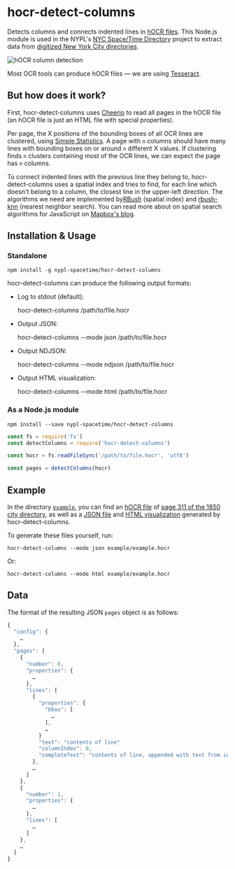 # hocr-detect-columns

Detects columns and connects indented lines in [hOCR files](https://en.wikipedia.org/wiki/HOCR). This Node.js module is used in the NYPL's [NYC Space/Time Directory](http://spacetime.nypl.org/) project to extract data from [digitized New York City directories](https://digitalcollections.nypl.org/search/index?utf8=%E2%9C%93&keywords=city+directory).

![hOCR column detection](animation.gif)

Most OCR tools can produce hOCR files — we are using [Tesseract](https://github.com/tesseract-ocr/tesseract).

## But how does it work?

First, hocr-detect-columns uses [Cheerio](https://github.com/cheeriojs/cheerio) to read all pages in the hOCR file (an hOCR file is just an HTML file with special properties).

Per page, the X positions of the bounding boxes of all OCR lines are clustered, using [Simple Statistics](https://simplestatistics.org/). A page with `n` columns should have many lines with bounding boxes on or around `n` different X values. If clustering finds `n` clusters containing most of the OCR lines, we can expect the page has `n` columns.

To connect indented lines with the previous line they belong to, hocr-detect-columns uses a spatial index and tries to find, for each line which doesn't belong to a column, the closest line in the upper-left direction. The algorithms we need are implemented by[RBush](https://github.com/mourner/rbush) (spatial index) and [rbush-knn](https://github.com/mourner/rbush-knn) (nearest neighbor search). You can read more about on spatial search algorithms for JavaScript on [Mapbox's blog](https://blog.mapbox.com/a-dive-into-spatial-search-algorithms-ebd0c5e39d2a).

## Installation & Usage

### Standalone

    npm install -g nypl-spacetime/hocr-detect-columns

hocr-detect-columns can produce the following output formats:

- Log to stdout (default):

    hocr-detect-columns /path/to/file.hocr

- Output JSON:

    hocr-detect-columns --mode json /path/to/file.hocr

- Output NDJSON:

    hocr-detect-columns --mode ndjson /path/to/file.hocr

- Output HTML visualization:

    hocr-detect-columns --mode html /path/to/file.hocr

### As a Node.js module

    npm install --save nypl-spacetime/hocr-detect-columns

```js
const fs = require('fs')
const detectColumns = require('hocr-detect-columns')

const hocr = fs.readFileSync('/path/to/file.hocr', 'utf8')

const pages = detectColumns(hocr)
```

## Example

In the directory [`example`](example), you can find an [hOCR file](example/example.hocr) of [page 311 of the 1850 city directory](https://digitalcollections.nypl.org/items/9853bf00-5293-0134-061e-00505686a51c), as well as a [JSON file](example/example.json) and [HTML visualization](http://spacetime.nypl.org/hocr-detect-columns/example/example.html) generated by hocr-detect-columns.

To generate these files yourself, run:

    hocr-detect-columns --mode json example/example.hocr

Or:

    hocr-detect-columns --mode html example/example.hocr

## Data

The format of the resulting JSON `pages` object is as follows:

```js
{
  "config": {
    …
  },
  "pages": [
    {
      "number": 0,
      "properties": {
        …
      },
      "lines": [
        {
          "properties": {
            "bbox": [
              …
            ],
            …
          }
          "text": "contents of line"
          "columnIndex": 0,
          "completeText": "contents of line, appended with text from indented next lines"
        },
        …
      ]
    },
    {
      "number": 1,
      "properties": {
        …
      },
      "lines": [
        …
      ]
    },
    …
  ]
}
```
